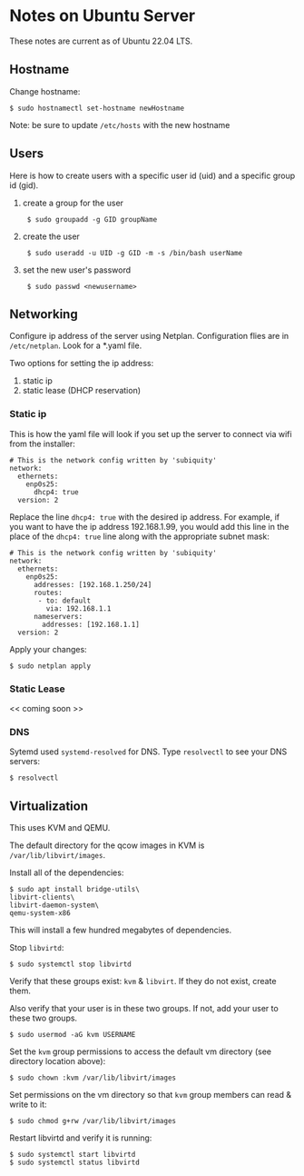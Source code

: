 # Notes on Ubuntu Server

These notes are current as of Ubuntu 22.04 LTS.

## Hostname

Change hostname:

    $ sudo hostnamectl set-hostname newHostname
  
Note: be sure to update `/etc/hosts` with the new hostname

## Users

Here is how to create users with a specific user id (uid) and a specific group id (gid).

1. create a group for the user

        $ sudo groupadd -g GID groupName

1. create the user

        $ sudo useradd -u UID -g GID -m -s /bin/bash userName
        
1. set the new user's password

        $ sudo passwd <newusername>
    

## Networking

Configure ip address of the server using Netplan. Configuration flies are in `/etc/netplan`. Look for a \*.yaml file.

Two options for setting the ip address:

1. static ip  
1. static lease (DHCP reservation)

### Static ip

This is how the yaml file will look if you set up the server to connect via wifi from the installer:

    # This is the network config written by 'subiquity'
    network:
      ethernets:
        enp0s25:
          dhcp4: true
      version: 2
          
Replace the line `dhcp4: true` with the desired ip address. For example, if you want to have the ip address 192.168.1.99, you would add this line in the place of the `dhcp4: true` line along with the appropriate subnet mask:

    # This is the network config written by 'subiquity'
    network:
      ethernets:
        enp0s25:
          addresses: [192.168.1.250/24]
          routes:
           - to: default
             via: 192.168.1.1
          nameservers:
            addresses: [192.168.1.1]
      version: 2
      
Apply your changes:

    $ sudo netplan apply
          
### Static Lease

<< coming soon >>
          
### DNS

Sytemd used `systemd-resolved` for DNS. Type `resolvectl` to see your DNS servers:

    $ resolvectl

## Virtualization

This uses KVM and QEMU.

The default directory for the qcow images in KVM is `/var/lib/libvirt/images`.

Install all of the dependencies:

    $ sudo apt install bridge-utils\
    libvirt-clients\
    libvirt-daemon-system\
    qemu-system-x86
    
This will install a few hundred megabytes of dependencies. 

Stop `libvirtd`:

    $ sudo systemctl stop libvirtd

Verify that these groups exist: `kvm` & `libvirt`. If they do not exist, create them.

Also verify that your user is in these two groups. If not, add your user to these two groups.

    $ sudo usermod -aG kvm USERNAME
    
Set the `kvm` group permissions to access the default vm directory (see directory location above):

    $ sudo chown :kvm /var/lib/libvirt/images
    
Set permissions on the vm directory so that `kvm` group members can read & write to it:

    $ sudo chmod g+rw /var/lib/libvirt/images
    
Restart libvirtd and verify it is running:

    $ sudo systemctl start libvirtd
    $ sudo systemctl status libvirtd
   
